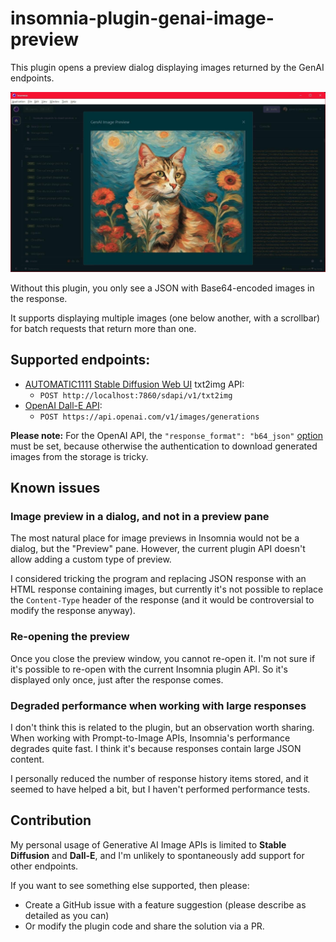 # insomnia-plugin-genai-image-preview

This plugin opens a preview dialog displaying images returned by the GenAI endpoints.

![A screenshot of an opened dialog window in Insomnia](./screenshot.jpg)

Without this plugin, you only see a JSON with Base64-encoded images in the response.

It supports displaying multiple images (one below another, with a scrollbar) for batch requests that return more than one.

## Supported endpoints:

- [AUTOMATIC1111 Stable Diffusion Web UI](https://github.com/AUTOMATIC1111/stable-diffusion-webui) txt2img API:
    - `POST http://localhost:7860/sdapi/v1/txt2img`
- [OpenAI Dall-E API](https://platform.openai.com/docs/api-reference/images/create):
    - `POST https://api.openai.com/v1/images/generations`

**Please note:** For the OpenAI API, the `"response_format": "b64_json"` [option](https://platform.openai.com/docs/api-reference/images/create) must be set, because otherwise the authentication to download generated images from the storage is tricky.

## Known issues

### Image preview in a dialog, and not in a preview pane

The most natural place for image previews in Insomnia would not be a dialog, but the "Preview" pane. However, the current plugin API doesn't allow adding a custom type of preview.

I considered tricking the program and replacing JSON response with an HTML response containing images, but currently it's not possible to replace the `Content-Type` header of the response (and it would be controversial to modify the response anyway).

### Re-opening the preview

Once you close the preview window, you cannot re-open it. I'm not sure if it's possible to re-open with the current Insomnia plugin API. So it's displayed only once, just after the response comes.

### Degraded performance when working with large responses

I don't think this is related to the plugin, but an observation worth sharing. When working with Prompt-to-Image APIs, Insomnia's performance degrades quite fast. I think it's because responses contain large JSON content. 

I personally reduced the number of response history items stored, and it seemed to have helped a bit, but I haven't performed performance tests.    

## Contribution

My personal usage of Generative AI Image APIs is limited to **Stable Diffusion** and **Dall-E**, and I'm unlikely to spontaneously add support for other endpoints.

If you want to see something else supported, then please:

- Create a GitHub issue with a feature suggestion (please describe as detailed as you can)
- Or modify the plugin code and share the solution via a PR.